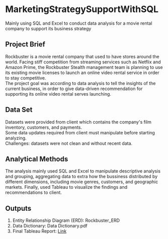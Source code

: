 # MarketingStrategySupportWithSQL
Mainly using SQL and Excel to conduct data analysis for a movie rental company to support its business strategy


## Project Brief
Rockbuster is a movie rental company that used to have stores around the world. Facing stiff competition from streaming services such as Netflix and Amazon Prime, the Rockbuster Stealth management team is planning to use its existing movie licenses to launch an online video rental service in order to stay competitive.  
The project goal was according to data analysis to tell the insights of the current business, in order to give data-driven recommendation for supporting its online video rental serves launching.

## Data Set
Datasets were provided from client which contains the company's film inventory, customers, and payments.  
Some data updates required from client must manipulate before starting analyzing.  
Challenges: datasets were not clean and without recent data.

## Analytical Methods
The analysis mainly used SQL and Excel to manipulate descriptive analysis and grouping, aggregating data to extra how the bussiness distributed by different dimensions, including movie genres, customers, and geographic markets. Finally, used Tableau to visualize the findings and recommendations to client.

## Outputs
1. Entity Relationship Diagram (ERD): Rockbuster_ERD
2. Data Dictionary: Data Dictionary.pdf
3. Final Tableau Report: [Link](https://public.tableau.com/app/profile/elva7348/viz/RockrusterReport/RockbusterFilmRentalReport?publish=yes)
